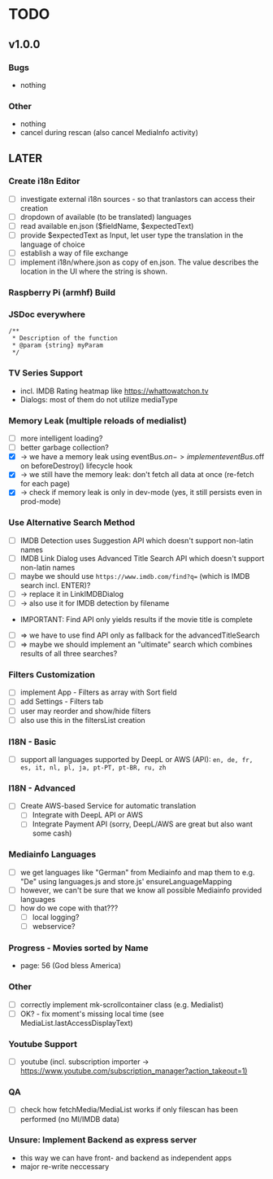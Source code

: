# TODO

## v1.0.0

### Bugs

- nothing

### Other

- nothing
- cancel during rescan (also cancel MediaInfo activity)

## LATER

### Create i18n Editor

- [ ] investigate external i18n sources - so that tranlastors can access their creation
- [ ] dropdown of available (to be translated) languages
- [ ] read available en.json ($fieldName, $expectedText)
- [ ] provide $expectedText as Input, let user type the translation in the language of choice
- [ ] establish a way of file exchange
- [ ] implement i18n/where.json as copy of en.json. The value describes the location in the UI where the string is shown.

### Raspberry Pi (armhf) Build

### JSDoc everywhere

```text
/**
 * Description of the function
 * @param {string} myParam
 */
```

### TV Series Support

- incl. IMDB Rating heatmap like <https://whattowatchon.tv>
- Dialogs: most of them do not utilize mediaType

### Memory Leak (multiple reloads of medialist)

- [ ] more intelligent loading?
- [ ] better garbage collection?
- [x] -> we have a memory leak using eventBus.$on -> implement eventBus.$off on beforeDestroy() lifecycle hook
- [x] -> we still have the memory leak: don't fetch all data at once (re-fetch for each page)
- [x] -> check if memory leak is only in dev-mode (yes, it still persists even in prod-mode)

### Use Alternative Search Method

- [ ] IMDB Detection uses Suggestion API which doesn't support non-latin names
- [ ] IMDB Link Dialog uses Advanced Title Search API which doesn't support non-latin names
- [ ] maybe we should use `https://www.imdb.com/find?q=` (which is IMDB search incl. ENTER)?
- [ ] -> replace it in LinkIMDBDialog
- [ ] -> also use it for IMDB detection by filename
- IMPORTANT: Find API only yields results if the movie title is complete
- [ ] => we have to use find API only as fallback for the advancedTitleSearch
- [ ] => maybe we should implement an "ultimate" search which combines results of all three searches?

### Filters Customization

- [ ] implement App - Filters as array with Sort field
- [ ] add Settings - Filters tab
- [ ] user may reorder and show/hide filters
- [ ] also use this in the filtersList creation

### I18N - Basic

- [ ] support all languages supported by DeepL or AWS (API): `en, de, fr, es, it, nl, pl, ja, pt-PT, pt-BR, ru, zh`

### I18N - Advanced

- [ ] Create AWS-based Service for automatic translation
  - [ ] Integrate with DeepL API or AWS
  - [ ] Integrate Payment API (sorry, DeepL/AWS are great but also want some cash)

### Mediainfo Languages

- [ ] we get languages like "German" from Mediainfo and map them to e.g. "De" using languages.js and store.js' ensureLanguageMapping
- [ ] however, we can't be sure that we know all possible Mediainfo provided languages
- [ ] how do we cope with that???
  - [ ] local logging?
  - [ ] webservice?

### Progress - Movies sorted by Name

- page: 56 (God bless America)

### Other

- [ ] correctly implement mk-scrollcontainer class (e.g. Medialist)
- [ ] OK? - fix moment's missing local time (see MediaList.lastAccessDisplayText)

### Youtube Support

- [ ] youtube (incl. subscription importer -> <https://www.youtube.com/subscription_manager?action_takeout=1)>

### QA

- [ ] check how fetchMedia/MediaList works if only filescan has been performed (no MI/IMDB data)

### Unsure: Implement Backend as express server

- this way we can have front- and backend as independent apps
- major re-write neccessary
